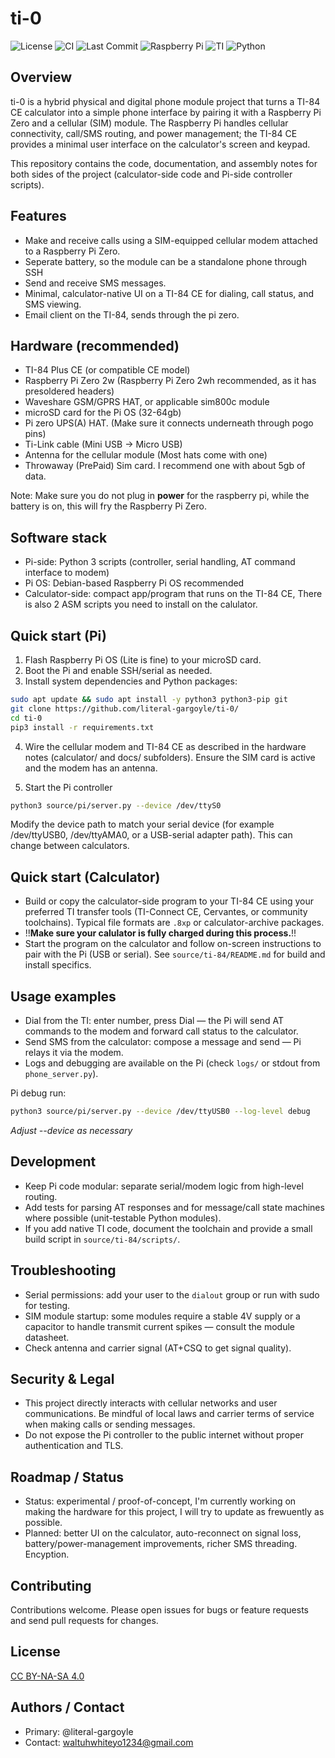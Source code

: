 # ti-0
![License](https://img.shields.io/github/license/literal-gargoyle/ti-0?style=for-the-badge)
![CI](https://img.shields.io/github/actions/workflow/status/literal-gargoyle/ti-0/WORKFLOW.yml?branch=main&style=for-the-badge)
![Last Commit](https://img.shields.io/github/last-commit/literal-gargoyle/ti-0?style=for-the-badge)
![Raspberry Pi](https://img.shields.io/badge/Raspberry%20Pi-Zero%202W-brightgreen?style=for-the-badge&logo=raspberry-pi)
![TI](https://img.shields.io/badge/TI-84%20CE-ff6f00?style=for-the-badge&logo=texas-instruments)
![Python](https://img.shields.io/badge/python-3.10%20%7C%203.11-blue?style=for-the-badge&logo=python)

## Overview

ti-0 is a hybrid physical and digital phone module project that turns a TI-84 CE calculator into a simple phone interface by pairing it with a Raspberry Pi Zero and a cellular (SIM) module. The Raspberry Pi handles cellular connectivity, call/SMS routing, and power management; the TI-84 CE provides a minimal user interface on the calculator's screen and keypad.

This repository contains the code, documentation, and assembly notes for both sides of the project (calculator-side code and Pi-side controller scripts).

## Features

- Make and receive calls using a SIM-equipped cellular modem attached to a Raspberry Pi Zero.
- Seperate battery, so the module can be a standalone phone through SSH
- Send and receive SMS messages.
- Minimal, calculator-native UI on a TI-84 CE for dialing, call status, and SMS viewing.
- Email client on the TI-84, sends through the pi zero.

## Hardware (recommended)

- TI-84 Plus CE (or compatible CE model)
- Raspberry Pi Zero 2w (Raspberry Pi Zero 2wh recommended, as it has presoldered headers)
- Waveshare GSM/GPRS HAT, or applicable sim800c module
- microSD card for the Pi OS (32-64gb)
- Pi zero UPS(A) HAT. (Make sure it connects underneath through pogo pins)
- Ti-Link cable (Mini USB -> Micro USB)
- Antenna for the cellular module (Most hats come with one)
- Throwaway (PrePaid) Sim card. I recommend one with about 5gb of data.

Note: Make sure you do not plug in **power** for the raspberry pi, while the battery is on, this will fry the Raspberry Pi Zero.

## Software stack

- Pi-side: Python 3 scripts (controller, serial handling, AT command interface to modem)
- Pi OS: Debian-based Raspberry Pi OS recommended
- Calculator-side: compact app/program that runs on the TI-84 CE, There is also 2 ASM scripts you need to install on the calulator.

## Quick start (Pi)

1. Flash Raspberry Pi OS (Lite is fine) to your microSD card.
2. Boot the Pi and enable SSH/serial as needed.
3. Install system dependencies and Python packages:

```bash
sudo apt update && sudo apt install -y python3 python3-pip git
git clone https://github.com/literal-gargoyle/ti-0/
cd ti-0
pip3 install -r requirements.txt
```

4. Wire the cellular modem and TI-84 CE as described in the hardware notes (calculator/ and docs/ subfolders). Ensure the SIM card is active and the modem has an antenna.

5. Start the Pi controller

```bash
python3 source/pi/server.py --device /dev/ttyS0
```

Modify the device path to match your serial device (for example /dev/ttyUSB0, /dev/ttyAMA0, or a USB-serial adapter path). This can change between calculators.

## Quick start (Calculator)

- Build or copy the calculator-side program to your TI-84 CE using your preferred TI transfer tools (TI-Connect CE, Cervantes, or community toolchains). Typical file formats are `.8xp` or calculator-archive packages.
- !!**Make sure your calulator is fully charged during this process.**!!
- Start the program on the calculator and follow on-screen instructions to pair with the Pi (USB or serial). See `source/ti-84/README.md` for build and install specifics.

## Usage examples

- Dial from the TI: enter number, press Dial — the Pi will send AT commands to the modem and forward call status to the calculator.
- Send SMS from the calculator: compose a message and send — Pi relays it via the modem.
- Logs and debugging are available on the Pi (check `logs/` or stdout from `phone_server.py`).

Pi debug run:

```bash
python3 source/pi/server.py --device /dev/ttyUSB0 --log-level debug
```
*Adjust --device as necessary*

## Development

- Keep Pi code modular: separate serial/modem logic from high-level routing.
- Add tests for parsing AT responses and for message/call state machines where possible (unit-testable Python modules).
- If you add native TI code, document the toolchain and provide a small build script in `source/ti-84/scripts/`.

## Troubleshooting

- Serial permissions: add your user to the `dialout` group or run with sudo for testing.
- SIM module startup: some modules require a stable 4V supply or a capacitor to handle transmit current spikes — consult the module datasheet.
- Check antenna and carrier signal (AT+CSQ to get signal quality).

## Security & Legal

- This project directly interacts with cellular networks and user communications. Be mindful of local laws and carrier terms of service when making calls or sending messages.
- Do not expose the Pi controller to the public internet without proper authentication and TLS.

## Roadmap / Status

- Status: experimental / proof-of-concept, I'm currently working on making the hardware for this project, I will try to update as frewuently as possible.
- Planned: better UI on the calculator, auto-reconnect on signal loss, battery/power-management improvements, richer SMS threading. Encyption.

## Contributing

Contributions welcome. Please open issues for bugs or feature requests and send pull requests for changes.

## License

[CC BY-NA-SA 4.0](https://creativecommons.org/licenses/by-nc-sa/4.0/)

## Authors / Contact

- Primary: @literal-gargoyle
- Contact: waltuhwhiteyo1234@gmail.com

